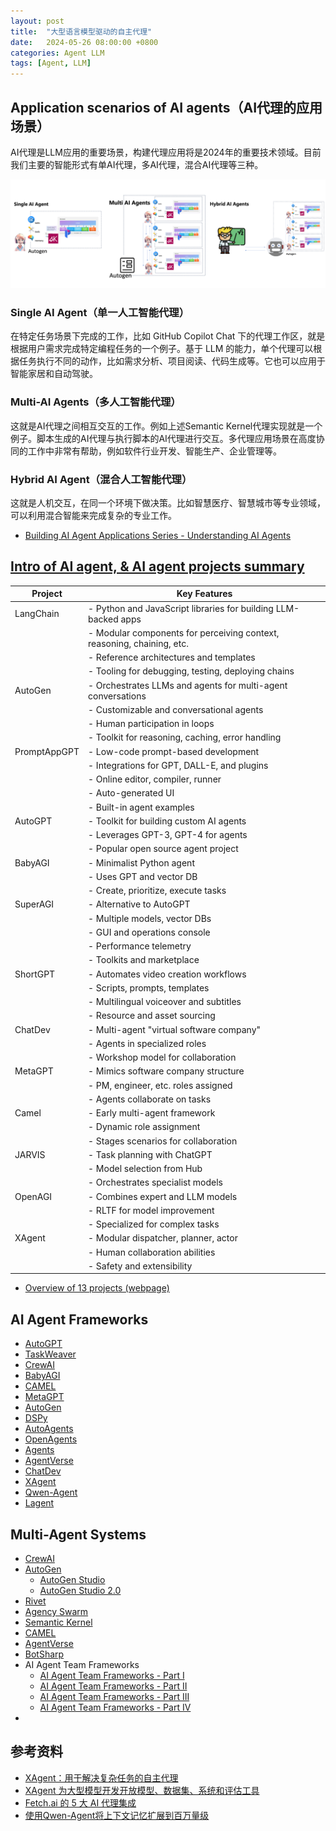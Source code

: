 ```yaml
---
layout: post
title:  "大型语言模型驱动的自主代理"
date:   2024-05-26 08:00:00 +0800
categories: Agent LLM
tags: [Agent, LLM]
---
```


## Application scenarios of AI agents（AI代理的应用场景）
AI代理是LLM应用的重要场景，构建代理应用将是2024年的重要技术领域。目前我们主要的智能形式有单AI代理，多AI代理，混合AI代理等三种。

![](/images/2024/Agent/hybridAgent.png)

### Single AI Agent（单一人工智能代理）
在特定任务场景下完成的工作，比如 GitHub Copilot Chat 下的代理工作区，就是根据用户需求完成特定编程任务的一个例子。基于 LLM 的能力，单个代理可以根据任务执行不同的动作，比如需求分析、项目阅读、代码生成等。它也可以应用于智能家居和自动驾驶。

### Multi-AI Agents（多人工智能代理）
这就是AI代理之间相互交互的工作。例如上述Semantic Kernel代理实现就是一个例子。脚本生成的AI代理与执行脚本的AI代理进行交互。多代理应用场景在高度协同的工作中非常有帮助，例如软件行业开发、智能生产、企业管理等。

### Hybrid AI Agent（混合人工智能代理）
这就是人机交互，在同一个环境下做决策。比如智慧医疗、智慧城市等专业领域，可以利用混合智能来完成复杂的专业工作。

- [Building AI Agent Applications Series - Understanding AI Agents](https://techcommunity.microsoft.com/t5/educator-developer-blog/building-ai-agent-applications-series-understanding-ai-agents/ba-p/4046944)


## [Intro of AI agent, & AI agent projects summary](https://medium.com/@henryhengluo/intro-of-ai-agent-ai-agent-projects-summary-52f4a364ab86)

| Project       | Key Features                                                                                          |
|---------------|-------------------------------------------------------------------------------------------------------|
| LangChain     | - Python and JavaScript libraries for building LLM-backed apps                                        |
|               | - Modular components for perceiving context, reasoning, chaining, etc.                               |
|               | - Reference architectures and templates                                                              |
|               | - Tooling for debugging, testing, deploying chains                                                   |
| AutoGen       | - Orchestrates LLMs and agents for multi-agent conversations                                          |
|               | - Customizable and conversational agents                                                             |
|               | - Human participation in loops                                                                       |
|               | - Toolkit for reasoning, caching, error handling                                                     |
| PromptAppGPT  | - Low-code prompt-based development                                                                   |
|               | - Integrations for GPT, DALL-E, and plugins                                                          |
|               | - Online editor, compiler, runner                                                                     |
|               | - Auto-generated UI                                                                                   |
|               | - Built-in agent examples                                                                             |
| AutoGPT       | - Toolkit for building custom AI agents                                                               |
|               | - Leverages GPT-3, GPT-4 for agents                                                                    |
|               | - Popular open source agent project                                                                   |
| BabyAGI       | - Minimalist Python agent                                                                             |
|               | - Uses GPT and vector DB                                                                              |
|               | - Create, prioritize, execute tasks                                                                   |
| SuperAGI      | - Alternative to AutoGPT                                                                              |
|               | - Multiple models, vector DBs                                                                         |
|               | - GUI and operations console                                                                          |
|               | - Performance telemetry                                                                              |
|               | - Toolkits and marketplace                                                                            |
| ShortGPT      | - Automates video creation workflows                                                                  |
|               | - Scripts, prompts, templates                                                                         |
|               | - Multilingual voiceover and subtitles                                                               |
|               | - Resource and asset sourcing                                                                         |
| ChatDev       | - Multi-agent "virtual software company"                                                              |
|               | - Agents in specialized roles                                                                         |
|               | - Workshop model for collaboration                                                                    |
| MetaGPT       | - Mimics software company structure                                                                   |
|               | - PM, engineer, etc. roles assigned                                                                   |
|               | - Agents collaborate on tasks                                                                         |
| Camel         | - Early multi-agent framework                                                                         |
|               | - Dynamic role assignment                                                                             |
|               | - Stages scenarios for collaboration                                                                  |
| JARVIS        | - Task planning with ChatGPT                                                                          |
|               | - Model selection from Hub                                                                            |
|               | - Orchestrates specialist models                                                                      |
| OpenAGI       | - Combines expert and LLM models                                                                      |
|               | - RLTF for model improvement                                                                          |
|               | - Specialized for complex tasks                                                                       |
| XAgent        | - Modular dispatcher, planner, actor                                                                  |
|               | - Human collaboration abilities                                                                       |
|               | - Safety and extensibility                                                                            |

- [Overview of 13 projects (webpage)](https://script.google.com/macros/s/AKfycbwm6MFGFxFKHauvyj-Z34uQTJakbOFIaRTPEp9MOaBvcK5NvlLdvPbZer1lo0LjTVu1tA/exec)


## AI Agent Frameworks
- [AutoGPT](https://github.com/Significant-Gravitas/AutoGPT)
- [TaskWeaver](https://github.com/microsoft/TaskWeaver)
- [CrewAI](https://github.com/joaomdmoura/crewAI)
- [BabyAGI](https://github.com/yoheinakajima/babyagi)
- [CAMEL](https://github.com/camel-ai/camel)
- [MetaGPT](https://github.com/geekan/MetaGPT)
- [AutoGen](https://github.com/microsoft/autogen)
- [DSPy](https://github.com/stanfordnlp/dspy)
- [AutoAgents](https://github.com/Link-AGI/AutoAgents)
- [OpenAgents](https://github.com/xlang-ai/OpenAgents)
- [Agents](https://github.com/aiwaves-cn/agents)
- [AgentVerse](https://github.com/OpenBMB/AgentVerse)
- [ChatDev](https://github.com/OpenBMB/ChatDev)
- [XAgent](https://github.com/OpenBMB/XAgent)
- [Qwen-Agent](https://github.com/QwenLM/Qwen-Agent)
- [Lagent](https://github.com/InternLM/lagent)


## Multi-Agent Systems
- [CrewAI](https://www.crewai.com/)
- [AutoGen](https://microsoft.github.io/autogen/)
    - [AutoGen Studio](https://github.com/microsoft/autogen/tree/main/samples/apps/autogen-studio)
    - [AutoGen Studio 2.0](https://autogen-studio.com/autogen-studio-ui)
- [Rivet](https://rivet.ironcladapp.com/)
- [Agency Swarm](https://github.com/VRSEN/agency-swarm)
- [Semantic Kernel](https://learn.microsoft.com/en-us/semantic-kernel/overview/)
- [CAMEL](https://github.com/camel-ai/camel)
- [AgentVerse](https://github.com/OpenBMB/AgentVerse)
- [BotSharp](https://github.com/SciSharp/BotSharp)
- AI Agent Team Frameworks
    - [AI Agent Team Frameworks - Part I](https://www.linkedin.com/pulse/ai-agent-team-frameworks-part-i-p%C3%A9ter-balogh-1xanf)
    - [AI Agent Team Frameworks - Part II](https://www.linkedin.com/pulse/ai-agent-team-frameworks-part-ii-p%C3%A9ter-balogh-zj1uf)
    - [AI Agent Team Frameworks - Part III](https://www.linkedin.com/pulse/ai-agent-team-frameworks-part-iii-p%C3%A9ter-balogh-hscuf)
    - [AI Agent Team Frameworks - Part IV](https://www.linkedin.com/pulse/ai-agent-team-frameworks-part-iv-p%C3%A9ter-balogh-yya8e)
- []()


## 参考资料
- [XAgent：用于解决复杂任务的自主代理](https://blog.x-agent.net/blog/xagent/)
- [XAgent 为大型模型开发开放模型、数据集、系统和评估工具](https://blog.x-agent.net/projects/)
- [Fetch.ai 的 5 大 AI 代理集成](https://fetch.ai/blog/fetch-ai-s-top-5-AI-Agent-integrations)
- [使用Qwen-Agent将上下文记忆扩展到百万量级](https://qwenlm.github.io/zh/blog/qwen-agent-2405/)
